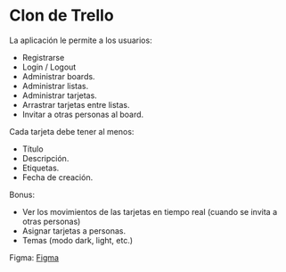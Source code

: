 # Clon de Trello

La aplicación le permite a los usuarios:

* Registrarse
* Login / Logout
* Administrar boards.
* Administrar listas.
* Administrar tarjetas.
* Arrastrar tarjetas entre listas.
* Invitar a otras personas al board.

Cada tarjeta debe tener al menos:

* Título
* Descripción.
* Etiquetas.
* Fecha de creación.

Bonus:

* Ver los movimientos de las tarjetas en tiempo real (cuando se invita a otras personas)
* Asignar tarjetas a personas.
* Temas (modo dark, light, etc.)

Figma: [Figma](https://www.figma.com/file/1mVSiuAw0Tgsej5a908cCR/Frello---Your-Trello-Board-in-Figma-(Community)?node-id=0%3A1)